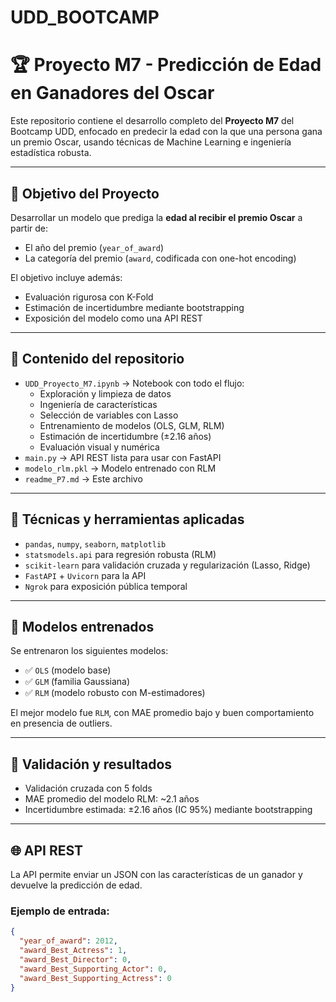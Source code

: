 # UDD_BOOTCAMP
# 🏆 Proyecto M7 - Predicción de Edad en Ganadores del Oscar

Este repositorio contiene el desarrollo completo del **Proyecto M7** del Bootcamp UDD, enfocado en predecir la edad con la que una persona gana un premio Oscar, usando técnicas de Machine Learning e ingeniería estadística robusta.

---

## 🎯 Objetivo del Proyecto

Desarrollar un modelo que prediga la **edad al recibir el premio Oscar** a partir de:
- El año del premio (`year_of_award`)
- La categoría del premio (`award`, codificada con one-hot encoding)

El objetivo incluye además:
- Evaluación rigurosa con K-Fold
- Estimación de incertidumbre mediante bootstrapping
- Exposición del modelo como una API REST

---

## 📂 Contenido del repositorio

- `UDD_Proyecto_M7.ipynb` → Notebook con todo el flujo:
  - Exploración y limpieza de datos
  - Ingeniería de características
  - Selección de variables con Lasso
  - Entrenamiento de modelos (OLS, GLM, RLM)
  - Estimación de incertidumbre (±2.16 años)
  - Evaluación visual y numérica
- `main.py` → API REST lista para usar con FastAPI
- `modelo_rlm.pkl` → Modelo entrenado con RLM
- `readme_P7.md` → Este archivo

---

## 🧠 Técnicas y herramientas aplicadas

- `pandas`, `numpy`, `seaborn`, `matplotlib`
- `statsmodels.api` para regresión robusta (RLM)
- `scikit-learn` para validación cruzada y regularización (Lasso, Ridge)
- `FastAPI` + `Uvicorn` para la API
- `Ngrok` para exposición pública temporal

---

## 🔬 Modelos entrenados

Se entrenaron los siguientes modelos:

- ✅ `OLS` (modelo base)
- ✅ `GLM` (familia Gaussiana)
- ✅ `RLM` (modelo robusto con M-estimadores)

El mejor modelo fue `RLM`, con MAE promedio bajo y buen comportamiento en presencia de outliers.

---

## 🔁 Validación y resultados

- Validación cruzada con 5 folds
- MAE promedio del modelo RLM: ~2.1 años
- Incertidumbre estimada: ±2.16 años (IC 95%) mediante bootstrapping

---

## 🌐 API REST

La API permite enviar un JSON con las características de un ganador y devuelve la predicción de edad.

### Ejemplo de entrada:

```json
{
  "year_of_award": 2012,
  "award_Best_Actress": 1,
  "award_Best_Director": 0,
  "award_Best_Supporting_Actor": 0,
  "award_Best_Supporting_Actress": 0
}
